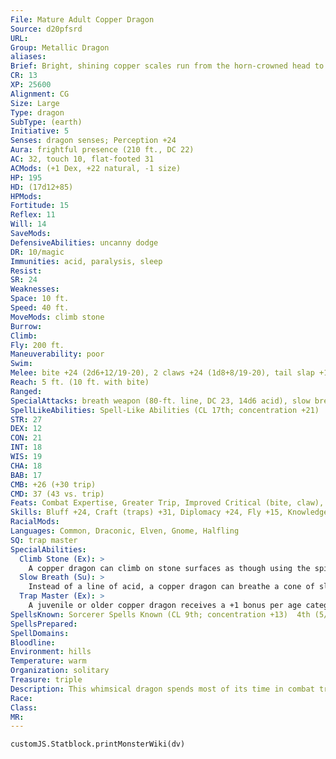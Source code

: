 ```yaml
---
File: Mature Adult Copper Dragon
Source: d20pfsrd
URL: 
Group: Metallic Dragon
aliases: 
Brief: Bright, shining copper scales run from the horn-crowned head to the ridged tail of this long-winged dragon.
CR: 13
XP: 25600
Alignment: CG
Size: Large
Type: dragon
SubType: (earth)
Initiative: 5
Senses: dragon senses; Perception +24
Aura: frightful presence (210 ft., DC 22)
AC: 32, touch 10, flat-footed 31
ACMods: (+1 Dex, +22 natural, -1 size)
HP: 195
HD: (17d12+85)
HPMods: 
Fortitude: 15
Reflex: 11
Will: 14
SaveMods: 
DefensiveAbilities: uncanny dodge
DR: 10/magic
Immunities: acid, paralysis, sleep
Resist: 
SR: 24
Weaknesses: 
Space: 10 ft.
Speed: 40 ft.
MoveMods: climb stone
Burrow: 
Climb: 
Fly: 200 ft.
Maneuverability: poor
Swim: 
Melee: bite +24 (2d6+12/19-20), 2 claws +24 (1d8+8/19-20), tail slap +19 (1d8+12), 2 wings +19 (1d6+4)
Reach: 5 ft. (10 ft. with bite)
Ranged: 
SpecialAttacks: breath weapon (80-ft. line, DC 23, 14d6 acid), slow breath
SpellLikeAbilities: Spell-Like Abilities (CL 17th; concentration +21)  At will- grease (DC 15), hideous laughter (DC 16), stone shape
STR: 27
DEX: 12
CON: 21
INT: 18
WIS: 19
CHA: 18
BAB: 17
CMB: +26 (+30 trip)
CMD: 37 (43 vs. trip)
Feats: Combat Expertise, Greater Trip, Improved Critical (bite, claw), Improved Initiative, Improved Trip, Improved Vital Strike, Power Attack, Vital Strike
Skills: Bluff +24, Craft (traps) +31, Diplomacy +24, Fly +15, Knowledge (history) +24, Perception +24 (+31 vs. traps), Perform (comedy) +21, Sense Motive +24, Stealth +17, Use Magic Device +24
RacialMods: 
Languages: Common, Draconic, Elven, Gnome, Halfling
SQ: trap master
SpecialAbilities:
  Climb Stone (Ex): >
    A copper dragon can climb on stone surfaces as though using the spider climb spell.
  Slow Breath (Su): >
    Instead of a line of acid, a copper dragon can breathe a cone of slowing gas. Those in the cone must make a Fortitude save or be slowed (as per the spell slow) for 1d6 rounds plus 1 round per age category of the dragon.
  Trap Master (Ex): >
    A juvenile or older copper dragon receives a +1 bonus per age category on Craft (traps) and Perception checks made to locate a trap. Upon becoming a mature adult, he can also use Disable Device to disarm magic traps as if he had the rogue's Trapfinding class feature.
SpellsKnown: Sorcerer Spells Known (CL 9th; concentration +13)  4th (5/day)-confusion, rainbow pattern  3rd (7/day)-dispel magic, haste, major image (DC 17)  2nd (7/day)-glitterdust (DC 16), invisibility, phantom trap, see invisibility  1st (7/day)-alarm, identify, magic missile, shield, silent image (DC 15)  0 (at will)-detect magic, ghost sound (DC 14), light, mage hand, message, open/close, prestidigitation, read magic
SpellsPrepared: 
SpellDomains: 
Bloodline: 
Environment: hills
Temperature: warm
Organization: solitary
Treasure: triple
Description: This whimsical dragon spends most of its time in combat trying to annoy and frustrate its enemies.
Race: 
Class: 
MR: 
---
```

```dataviewjs
customJS.Statblock.printMonsterWiki(dv)
```
